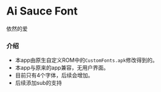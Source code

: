 # Ai Sauce Font
依然的爱

### 介绍
- 本app由原生自定义ROM中的`CustomFonts.apk`修改得到的。
- 本app与原来的app兼容，无用户界面。
- 目前只有4个字体，后续会增加。
- 后续添加sub的支持

